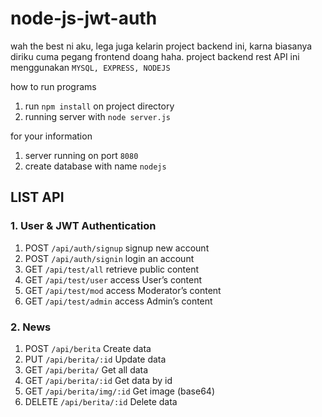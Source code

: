 # node-js-jwt-auth

wah the best ni aku, lega juga kelarin project backend ini, karna biasanya diriku cuma pegang frontend doang haha.
project backend rest API ini menggunakan `MYSQL, EXPRESS, NODEJS`

how to run programs
1. run `npm install` on project directory
2. running server with `node server.js`

for your information
1. server running on port `8080`
2. create database with name `nodejs`

## LIST API 

### 1. User & JWT Authentication
1. POST	  `/api/auth/signup`	    signup new account
2. POST	  `/api/auth/signin`	    login an account
3. GET	  `/api/test/all`	        retrieve public content
4. GET	  `/api/test/user`	      access User’s content
5. GET	  `/api/test/mod`	        access Moderator’s content
6. GET	  `/api/test/admin`	      access Admin’s content


### 2. News
1. POST	    `/api/berita`	            Create data
2. PUT	    `/api/berita/:id`	        Update data
3. GET	    `/api/berita/`	          Get all data
4. GET	    `/api/berita/:id`	        Get data by id
5. GET	    `/api/berita/img/:id`	    Get image (base64)
6. DELETE	  `/api/berita/:id`	      Delete data


